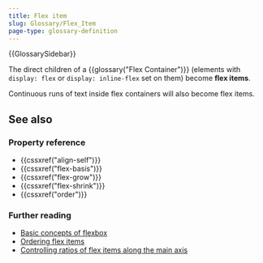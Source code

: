 ```yaml
---
title: Flex item
slug: Glossary/Flex_Item
page-type: glossary-definition
---
```


{{GlossarySidebar}}

The direct children of a {{glossary("Flex Container")}} (elements with `display: flex` or `display: inline-flex` set on them) become **flex items**.

Continuous runs of text inside flex containers will also become flex items.

## See also

### Property reference

- {{cssxref("align-self")}}
- {{cssxref("flex-basis")}}
- {{cssxref("flex-grow")}}
- {{cssxref("flex-shrink")}}
- {{cssxref("order")}}

### Further reading

- [Basic concepts of flexbox](/en-US/docs/Web/CSS/CSS_flexible_box_layout/Basic_concepts_of_flexbox)
- [Ordering flex items](/en-US/docs/Web/CSS/CSS_flexible_box_layout/Ordering_flex_items)
- [Controlling ratios of flex items along the main axis](/en-US/docs/Web/CSS/CSS_flexible_box_layout/Controlling_ratios_of_flex_items_along_the_main_axis)
